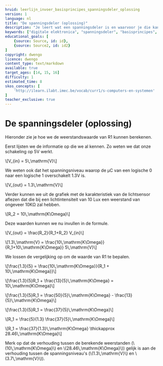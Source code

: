 ```yaml
---
hruid: leerlijn_invoer_basisprincipes_spanningsdeler_oplossing
version: 1
language: nl
title: "De spanningsdeler (oplossing)"
description: "Je leert wat een spanningsdeler is en waarvoor je die kan gebruiken."
keywords: ["digitale elektronica", "spanningsdeler", "basisprincipes", "microcontroller", "µC", "arduino", "dwenguino"]
educational_goals: [
    {source: Source, id: id}, 
    {source: Source2, id: id2}
]
copyright: dwengo
licence: dwengo
content_type: text/markdown
available: true
target_ages: [14, 15, 16]
difficulty: 1
estimated_time: 8
skos_concepts: [
    'http://ilearn.ilabt.imec.be/vocab/curr1/s-computers-en-systemen'
]
teacher_exclusive: true
---
```


# De spanningsdeler (oplossing)


Hieronder zie je hoe we de weerstandswaarde van R1 kunnen berekenen.

Eerst lijsten we de informatie op die we al kennen. Zo weten we dat onze schakeling op 5V werkt.

\\[V_{in} = 5\\,\mathrm{V}\\]

We weten ook dat het spanningsniveau waarop de µC van een logische 0 naar een logische 1 overschakelt 1.3V is.

\\[V_{out} = 1.3\\,\mathrm{V}\\]

Verder kunnen we uit de grafiek met de karakteristiek van de lichtsensor aflezen dat die bij een lichtintensiteit van 10 Lux een weerstand van ongeveer 10KΩ zal hebben.

\\[R_2 = 10\\,\mathrm{K\Omega}\\]

Deze waarden kunnen we nu invullen in de formule.

\\[V_{out} = \frac{R_2}{R_1+R_2} V_{in}\\]

\\[1.3\\,\mathrm{V} = \frac{10\\,\mathrm{K\Omega}}{R_1+10\\,\mathrm{K\Omega}} 5\\,\mathrm{V}\\]

We lossen de vergelijking op om de waarde van R1 te bepalen.

\\[\frac{1.3}{5} = \frac{10\\,\mathrm{K\Omega}}{R_1 + 10\\,\mathrm{K\Omega}}\\]

\\[\frac{1.3}{5}R_1 + \frac{13}{5}\\,\mathrm{K\Omega} = 10\\,\mathrm{K\Omega}\\]

\\[\frac{1.3}{5}R_1 = \frac{50}{5}\\,\mathrm{K\Omega} - \frac{13}{5}\\,\mathrm{K\Omega}\\]

\\[\frac{1.3}{5}R_1 = \frac{37}{5}\\,\mathrm{K\Omega}\\]

\\[R_1 = \frac{5}{1.3} \frac{37}{5}\\,\mathrm{K\Omega}\\]

\\[R_1 = \frac{37}{1.3}\\,\mathrm{K\Omega} \thickapprox 28.46\\,\mathrm{K\Omega}\\]


Merk op dat de verhouding tussen de berekende weerstanden (\\(10\\,\mathrm{K\Omega}\\) en \\(28.46\\,\mathrm{K\Omega}\\)) gelijk is aan de verhouding tussen de spanningsniveau's (\\(1.3\\,\mathrm{V}\\) en \\(3.7\\,\mathrm{V}\\)).


